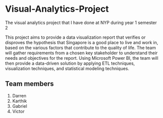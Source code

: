 # Visual-Analytics-Project



The visual analytics project that I have done at NYP during year 1 semester 2


This project aims to provide a data visualization report that verifies or disproves the hypothesis that Singapore is a good place to live and work in, based on the various factors that contribute to the quality of life. The team will gather requirements from a chosen key stakeholder to understand their needs and objectives for the report. Using Microsoft Power BI, the team will then provide a data-driven solution by applying ETL techniques, visualization techniques, and statistical modeling techniques.


## Team members
1. Darren 
2. Karthik
3. Gabriel
4. Victor
